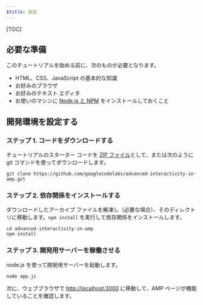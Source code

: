 ```yaml
---
$title: 設定
---
```


[TOC]

## 必要な準備

このチュートリアルを始める前に、次のものが必要となります。

- HTML、CSS、JavaScript の基本的な知識
- お好みのブラウザ
- お好みのテキスト エディタ
- お使いのマシンに [Node.js と NPM](https://docs.npmjs.com/getting-started/installing-node) をインストールしておくこと

## 開発環境を設定する

### ステップ 1. コードをダウンロードする

チュートリアルのスターター コードを [ZIP ファイル](https://github.com/googlecodelabs/advanced-interactivity-in-amp/archive/master.zip)として、または次のように git コマンドを使ってダウンロードします。

```shell
git clone https://github.com/googlecodelabs/advanced-interactivity-in-amp.git
```

### ステップ 2. 依存関係をインストールする

ダウンロードしたアーカイブ ファイルを解凍し（必要な場合）、そのディレクトリに移動します。`npm install` を実行して依存関係をインストールします。

```shell
cd advanced-interactivity-in-amp
npm install
```


### ステップ 3. 開発用サーバーを稼働させる

node.js を使って開発用サーバーを起動します。

```shell
node app.js
```

次に、ウェブブラウザで <a href="http://localhost:3000">http://localhost:3000</a> に移動して、AMP ページが機能していることを確認します。
